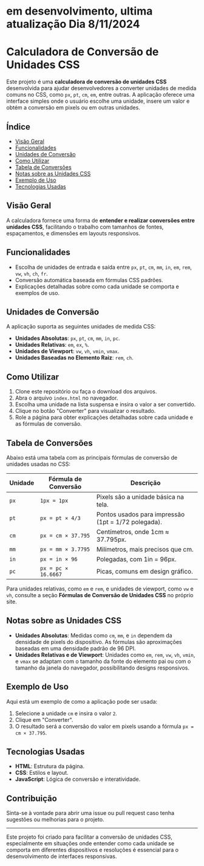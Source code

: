 # em desenvolvimento, ultima atualização Dia 8/11/2024

# Calculadora de Conversão de Unidades CSS

Este projeto é uma **calculadora de conversão de unidades CSS** desenvolvida para ajudar desenvolvedores a converter unidades de medida comuns no CSS, como `px`, `pt`, `cm`, `em`, entre outras. A aplicação oferece uma interface simples onde o usuário escolhe uma unidade, insere um valor e obtém a conversão em pixels ou em outras unidades.

## Índice

- [Visão Geral](#visão-geral)
- [Funcionalidades](#funcionalidades)
- [Unidades de Conversão](#unidades-de-conversão)
- [Como Utilizar](#como-utilizar)
- [Tabela de Conversões](#tabela-de-conversões)
- [Notas sobre as Unidades CSS](#notas-sobre-as-unidades-css)
- [Exemplo de Uso](#exemplo-de-uso)
- [Tecnologias Usadas](#tecnologias-usadas)

## Visão Geral

A calculadora fornece uma forma de **entender e realizar conversões entre unidades CSS**, facilitando o trabalho com tamanhos de fontes, espaçamentos, e dimensões em layouts responsivos.

## Funcionalidades

- Escolha de unidades de entrada e saída entre `px`, `pt`, `cm`, `mm`, `in`, `em`, `rem`, `vw`, `vh`, `ch`, `fr`.
- Conversão automática baseada em fórmulas CSS padrões.
- Explicações detalhadas sobre como cada unidade se comporta e exemplos de uso.

## Unidades de Conversão

A aplicação suporta as seguintes unidades de medida CSS:

- **Unidades Absolutas**: `px`, `pt`, `cm`, `mm`, `in`, `pc`.
- **Unidades Relativas**: `em`, `ex`, `%`.
- **Unidades de Viewport**: `vw`, `vh`, `vmin`, `vmax`.
- **Unidades Baseadas no Elemento Raiz**: `rem`, `ch`.

## Como Utilizar

1. Clone este repositório ou faça o download dos arquivos.
2. Abra o arquivo `index.html` no navegador.
3. Escolha uma unidade na lista suspensa e insira o valor a ser convertido.
4. Clique no botão "Converter" para visualizar o resultado.
5. Role a página para obter explicações detalhadas sobre cada unidade e as fórmulas de conversão.

## Tabela de Conversões

Abaixo está uma tabela com as principais fórmulas de conversão de unidades usadas no CSS:

| Unidade | Fórmula de Conversão | Descrição |
| ------- | --------------------- | --------- |
| `px`    | `1px = 1px`          | Pixels são a unidade básica na tela. |
| `pt`    | `px = pt × 4/3`      | Pontos usados para impressão (1pt = 1/72 polegada). |
| `cm`    | `px = cm × 37.795`   | Centímetros, onde 1cm ≈ 37.795px. |
| `mm`    | `px = mm × 3.7795`   | Milímetros, mais precisos que cm. |
| `in`    | `px = in × 96`       | Polegadas, com 1in = 96px. |
| `pc`    | `px = pc × 16.6667`  | Picas, comuns em design gráfico. |

Para unidades relativas, como `em` e `rem`, e unidades de viewport, como `vw` e `vh`, consulte a seção **Fórmulas de Conversão de Unidades CSS** no próprio site.

## Notas sobre as Unidades CSS

- **Unidades Absolutas**: Medidas como `cm`, `mm`, e `in` dependem da densidade de pixels do dispositivo. As fórmulas são aproximações baseadas em uma densidade padrão de 96 DPI.
- **Unidades Relativas e de Viewport**: Unidades como `em`, `rem`, `vw`, `vh`, `vmin`, e `vmax` se adaptam com o tamanho da fonte do elemento pai ou com o tamanho da janela do navegador, possibilitando designs responsivos.

## Exemplo de Uso

Aqui está um exemplo de como a aplicação pode ser usada:

1. Selecione a unidade `cm` e insira o valor `2`.
2. Clique em "Converter".
3. O resultado será a conversão do valor em pixels usando a fórmula `px = cm × 37.795`.

## Tecnologias Usadas

- **HTML**: Estrutura da página.
- **CSS**: Estilos e layout.
- **JavaScript**: Lógica de conversão e interatividade.

## Contribuição

Sinta-se à vontade para abrir uma issue ou pull request caso tenha sugestões ou melhorias para o projeto.

---

Este projeto foi criado para facilitar a conversão de unidades CSS, especialmente em situações onde entender como cada unidade se comporta em diferentes dispositivos e resoluções é essencial para o desenvolvimento de interfaces responsivas.
